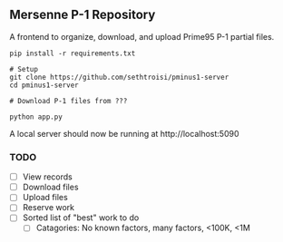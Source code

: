 ## Mersenne P-1 Repository

A frontend to organize, download, and upload Prime95 P-1 partial files.

```shell
pip install -r requirements.txt

# Setup
git clone https://github.com/sethtroisi/pminus1-server
cd pminus1-server

# Download P-1 files from ???

python app.py
```

A local server should now be running at http://localhost:5090

### TODO

* [ ] View records
* [ ] Download files
* [ ] Upload files
* [ ] Reserve work
* [ ] Sorted list of "best" work to do
  * [ ] Catagories: No known factors, many factors, <100K, <1M
